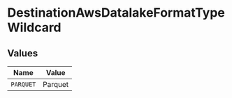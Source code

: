 # DestinationAwsDatalakeFormatTypeWildcard


## Values

| Name      | Value     |
| --------- | --------- |
| `PARQUET` | Parquet   |
